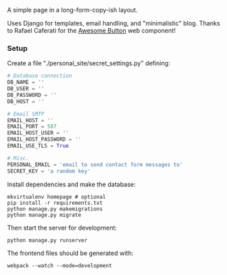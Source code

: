 A simple page in a long-form-copy-ish layout.

Uses Django for templates, email handling, and "minimalistic" blog. Thanks to Rafael Caferati for the [Awesome Button](https://github.com/rcaferati/awesome-button) web component!

### Setup

Create a file "./personal_site/secret_settings.py" defining:

```python
# Database connection
DB_NAME = ''
DB_USER = ''
DB_PASSWORD = ''
DB_HOST = ''

# Email SMTP
EMAIL_HOST = ''
EMAIL_PORT = 587
EMAIL_HOST_USER = ''
EMAIL_HOST_PASSWORD = ''
EMAIL_USE_TLS = True

# Misc.
PERSONAL_EMAIL = 'email to send contact form messages to'
SECRET_KEY = 'a random key'
```

Install dependencies and make the database:

```shell
mkvirtualenv homepage # optional
pip install -r requirements.txt
python manage.py makemigrations
python manage.py migrate
```

Then start the server for development:

```shell
python manage.py runserver
```

The frontend files should be generated with:

```
webpack --watch --mode=development
```
